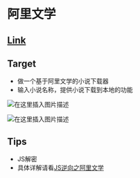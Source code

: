 ﻿# 阿里文学
## [Link](https://www.aliwx.com.cn/)
## Target 
* 做一个基于阿里文学的小说下载器
* 输入小说名称，提供小说下载到本地的功能

![在这里插入图片描述](https://github.com/librauee/Reptile/blob/master/阿里文学/download1.png#pic_center)


![在这里插入图片描述](https://github.com/librauee/Reptile/blob/master/阿里文学/download2.png#pic_center)
## Tips
* JS解密
* 具体详解请看[JS逆向之阿里文学](https://mp.weixin.qq.com/s/7Z5qB8YG0oDI857N95Z0MQ)

